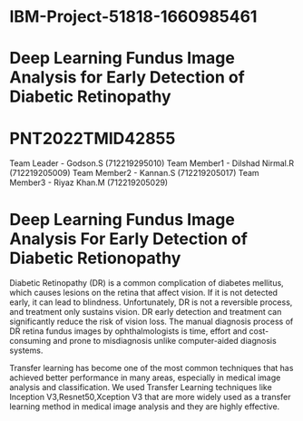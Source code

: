 # IBM-Project-51818-1660985461
# Deep Learning Fundus Image Analysis for Early Detection of Diabetic Retinopathy
# PNT2022TMID42855

Team Leader - Godson.S (712219295010)
Team Member1 - Dilshad Nirmal.R (712219205009)
Team Member2 - Kannan.S (712219205017)
Team Member3 - Riyaz Khan.M (712219205029)


# Deep Learning Fundus Image Analysis For Early Detection of Diabetic Retionopathy

Diabetic Retinopathy (DR) is a common complication of diabetes mellitus, which causes lesions on the retina that affect vision. If it is not detected early, it can lead to blindness. Unfortunately, DR is not a reversible process, and treatment only sustains vision. DR early detection and treatment can significantly reduce the risk of vision loss. The manual diagnosis process of DR retina fundus images by ophthalmologists is time, effort and cost-consuming and prone to misdiagnosis unlike computer-aided diagnosis systems.

Transfer learning has become one of the most common techniques that has achieved better performance in many areas, especially in medical image analysis and classification. We used Transfer Learning techniques like Inception V3,Resnet50,Xception V3 that are more widely used as a transfer learning method in medical image analysis and they are highly effective.
